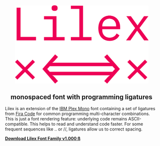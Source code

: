 <p align="center">
    <img
        src="./showcases/logo.png"
        alt="Lilex logo"
        width="441">
<p>

<h2 align="center">
    monospaced font with programming ligatures
</h2>

Lilex is an extension of the [IBM Plex Mono](https://github.com/IBM/plex) font containing a set of ligatures from [Fira Code](https://github.com/IBM/plex) for common programming multi-character combinations. This is just a font rendering feature: underlying code remains ASCII-compatible. This helps to read and understand code faster. For some frequent sequences like .. or //, ligatures allow us to correct spacing.

[**Download Lilex Font Family v1.000 ß**](https://github.com/mishamyrt/Lilex/releases/download/1.000-beta/Lilex-1.000-beta.zip)
